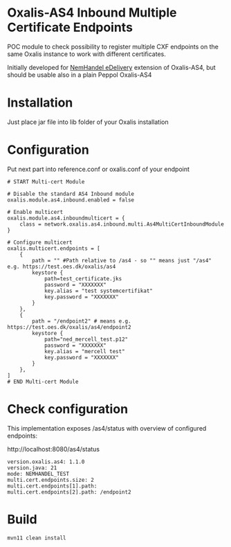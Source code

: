 # Oxalis-AS4 Inbound Multiple Certificate Endpoints

POC module to check possibility to register multiple CXF endpoints on the same Oxalis instance to work with different certificates.

Initially developed for [NemHandel eDelivery](https://rep.erst.dk/git/openebusiness/nemhandeledelivery) extension of Oxalis-AS4, but should be usable also in a plain Peppol Oxalis-AS4

# Installation

Just place jar file into lib folder of your Oxalis installation

# Configuration

Put next part into reference.conf or oxalis.conf of your endpoint

```
# START Multi-cert Module

# Disable the standard AS4 Inbound module
oxalis.module.as4.inbound.enabled = false

# Enable multicert
oxalis.module.as4.inboundmulticert = {
    class = network.oxalis.as4.inbound.multi.As4MultiCertInboundModule
} 

# Configure multicert
oxalis.multicert.endpoints = [
	{
		path = "" #Path relative to /as4 - so "" means just "/as4" e.g. https://test.oes.dk/oxalis/as4
		keystore {
			path=test_certificate.jks
			password = "XXXXXXX"
			key.alias = "test systemcertifikat"
			key.password = "XXXXXXX"
		}
	},
	{
		path = "/endpoint2" # means e.g. https://test.oes.dk/oxalis/as4/endpoint2
		keystore {
			path="ned_mercell_test.p12"
			password = "XXXXXXX"
			key.alias = "mercell test"
			key.password = "XXXXXXX"
		}
	},
]
# END Multi-cert Module

```

# Check configuration

This implementation exposes /as4/status with overview of configured endpoints:

http://localhost:8080/as4/status

```
version.oxalis.as4: 1.1.0
version.java: 21
mode: NEMHANDEL_TEST
multi.cert.endpoints.size: 2
multi.cert.endpoints[1].path: 
multi.cert.endpoints[2].path: /endpoint2
```

# Build

`mvn11 clean install`




